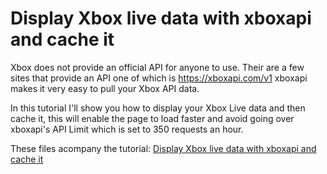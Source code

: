 Display Xbox live data with xboxapi and cache it
=========

Xbox does not provide an official API for anyone to use. Their are a few sites that provide an API one of which is https://xboxapi.com/v1 xboxapi makes it very easy to pull your Xbox API data.

In this tutorial I'll show you how to display your Xbox Live data and then cache it, this will enable the page to load faster and avoid going over xboxapi's API Limit which is set to 350 requests an hour.

These files acompany the tutorial: [Display Xbox live data with xboxapi and cache it](http://daveismyname.com/display-xbox-live-data-with-xboxapi-and-cache-it-bp)
